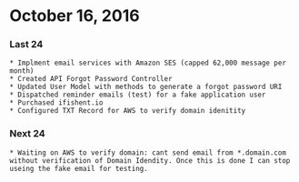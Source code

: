 # October 16, 2016

### Last 24 
    * Implment email services with Amazon SES (capped 62,000 message per month)
    * Created API Forgot Password Controller
    * Updated User Model with methods to generate a forgot password URI
    * Dispatched reminder emails (test) for a fake application user
    * Purchased ifishent.io
    * Configured TXT Record for AWS to verify domain idenitity
### Next 24 
    * Waiting on AWS to verify domain: cant send email from *.domain.com without verification of Domain Idendity. Once this is done I can stop useing the fake email for testing.
